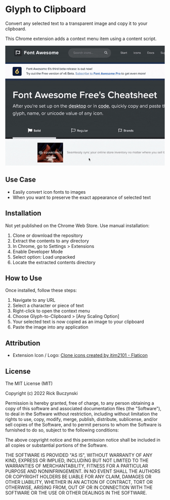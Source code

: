 # Glyph to Clipboard

Convert any selected text to a transparent image and copy it to your clipboard.

This Chrome extension adds a context menu item using a content script.

![Extension Demonstration](resources/preview.gif)

## Use Case

* Easily convert icon fonts to images
* When you want to preserve the exact appearance of selected text

## Installation

Not yet published on the Chrome Web Store. Use manual installation:

 1. Clone or download the repository
 2. Extract the contents to any directory
 3. In Chrome, go to Settings > Extensions
 4. Enable Developer Mode
 5. Select option: Load unpacked
 6. Locate the extracted contents directory

## How to Use

Once installed, follow these steps:

 1. Navigate to any URL
 2. Select a character or piece of text
 3. Right-click to open the context menu
 4. Choose Glyph-to-Clipboard > [Any Scaling Option]
 5. Your selected text is now copied as an image to your clipboard
 6. Paste the image into any application
 
## Attribution

 * Extension Icon / Logo: [Clone icons created by itim2101 - Flaticon](https://www.flaticon.com/free-icons/clone)
 
## License

The MIT License (MIT)

Copyright (c) 2022 Rick Buczynski

Permission is hereby granted, free of charge, to any person obtaining a copy of this software and associated
documentation files (the "Software"), to deal in the Software without restriction, including without limitation the
rights to use, copy, modify, merge, publish, distribute, sublicense, and/or sell copies of the Software, and to permit
persons to whom the Software is furnished to do so, subject to the following conditions:

The above copyright notice and this permission notice shall be included in all copies or substantial portions of the
Software.

THE SOFTWARE IS PROVIDED "AS IS", WITHOUT WARRANTY OF ANY KIND, EXPRESS OR IMPLIED, INCLUDING BUT NOT LIMITED TO THE
WARRANTIES OF MERCHANTABILITY, FITNESS FOR A PARTICULAR PURPOSE AND NONINFRINGEMENT. IN NO EVENT SHALL THE AUTHORS OR
COPYRIGHT HOLDERS BE LIABLE FOR ANY CLAIM, DAMAGES OR OTHER LIABILITY, WHETHER IN AN ACTION OF CONTRACT, TORT OR
OTHERWISE, ARISING FROM, OUT OF OR IN CONNECTION WITH THE SOFTWARE OR THE USE OR OTHER DEALINGS IN THE SOFTWARE.
